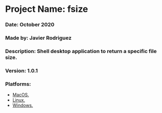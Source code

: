 # Project Name: fsize
### Date: October 2020
### Made by: Javier Rodriguez
### Description: Shell desktop application to return a specific file size.
### Version: 1.0.1
### Platforms:
  - [MacOS.](https://github.com/Javierod/fsize/blob/dev/executables/MacOS/fsize)
  - [Linux.](https://github.com/Javierod/fsize/blob/dev/executables/Linux/fsize)
  - [Windows.](https://github.com/Javierod/fsize/blob/dev/executables/Windows/fsize.exe)
